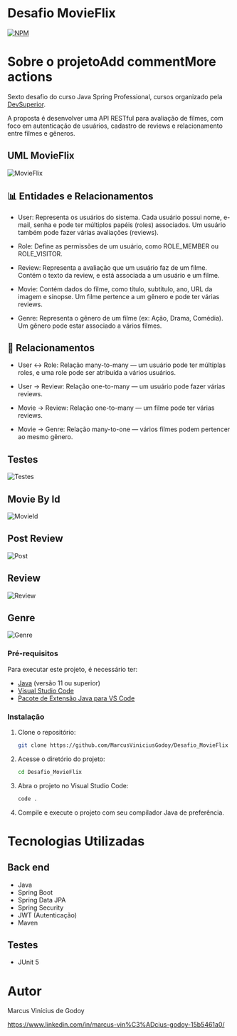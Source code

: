# Desafio MovieFlix
[![NPM](https://img.shields.io/npm/l/react)](https://github.com/MarcusViniciusGodoy/Desafio_MovieFlix/blob/main/LICENSE)

# Sobre o projetoAdd commentMore actions

Sexto desafio do curso Java Spring Professional, cursos organizado pela [DevSuperior](https://devsuperior.com "Site da DevSuperior").

A proposta é desenvolver uma API RESTful para avaliação de filmes, com foco em autenticação de usuários, cadastro de reviews e relacionamento entre filmes e gêneros.

## UML MovieFlix
![MovieFlix](https://github.com/MarcusViniciusGodoy/assets/blob/main/movie.PNG)

## 📊 Entidades e Relacionamentos
- User: Representa os usuários do sistema. Cada usuário possui nome, e-mail, senha e pode ter múltiplos papéis (roles) associados. Um usuário também pode fazer várias avaliações (reviews).

- Role: Define as permissões de um usuário, como ROLE_MEMBER ou ROLE_VISITOR.

- Review: Representa a avaliação que um usuário faz de um filme. Contém o texto da review, e está associada a um usuário e um filme.

- Movie: Contém dados do filme, como título, subtítulo, ano, URL da imagem e sinopse. Um filme pertence a um gênero e pode ter várias reviews.

- Genre: Representa o gênero de um filme (ex: Ação, Drama, Comédia). Um gênero pode estar associado a vários filmes.

## 🔗 Relacionamentos
- User ↔ Role: Relação many-to-many — um usuário pode ter múltiplas roles, e uma role pode ser atribuída a vários usuários.

- User → Review: Relação one-to-many — um usuário pode fazer várias reviews.

- Movie → Review: Relação one-to-many — um filme pode ter várias reviews.

- Movie → Genre: Relação many-to-one — vários filmes podem pertencer ao mesmo gênero.

## Testes
![Testes](https://github.com/MarcusViniciusGodoy/assets/blob/main/testesMovie.PNG)

## Movie By Id
![MovieId](https://github.com/MarcusViniciusGodoy/assets/blob/main/movieId.PNG)

## Post Review
![Post](https://github.com/MarcusViniciusGodoy/assets/blob/main/postReview.PNG)

## Review
![Review](https://github.com/MarcusViniciusGodoy/assets/blob/main/reviews.PNG)

## Genre 
![Genre](https://github.com/MarcusViniciusGodoy/assets/blob/main/genre.PNG)

### Pré-requisitos
 Para executar este projeto, é necessário ter:
 - [Java](https://www.oracle.com/java/technologies/javase-jdk11-downloads.html) (versão 11 ou superior)
 - [Visual Studio Code](https://code.visualstudio.com/)
 - [Pacote de Extensão Java para VS Code](https://marketplace.visualstudio.com/items?itemName=vscjava.vscode-java-pack)

### Instalação
 
 1. Clone o repositório:
    ```bash
    git clone https://github.com/MarcusViniciusGodoy/Desafio_MovieFlix
    ```
 
 2. Acesse o diretório do projeto:
    ```bash
    cd Desafio_MovieFlix
    ```
 
 3. Abra o projeto no Visual Studio Code:
    ```bash
    code .
    ```
 
 4. Compile e execute o projeto com seu compilador Java de preferência.

# Tecnologias Utilizadas
## Back end
- Java
- Spring Boot
- Spring Data JPA
- Spring Security
- JWT (Autenticação)
- Maven

## Testes 
- JUnit 5

# Autor
Marcus Vinícius de Godoy 

https://www.linkedin.com/in/marcus-vin%C3%ADcius-godoy-15b5461a0/

